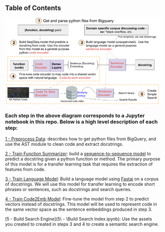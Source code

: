 ## Table of Contents


![Alt Text](./diagram/Diagram.png)


### Each step in the above diagram corresponds to a Jupyter notebook in this repo. Below is a high level description of each step:

[1 - Preprocess Data](https://github.com/hamelsmu/code_search/blob/master/notebooks/1%20-%20Preprocess%20Data.ipynb): describes how to get python files from BigQuery, and use the AST module to clean code and extract docstrings.

[2 - Train Function Summarizer](https://github.com/hamelsmu/code_search/blob/master/notebooks/2%20-%20Train%20Function%20Summarizer%20With%20Keras%20%2B%20TF.ipynb): build a [sequence-to-sequence model](https://towardsdatascience.com/how-to-create-data-products-that-are-magical-using-sequence-to-sequence-models-703f86a231f8) to predict a docstring given a python function or method. The primary purpose of this model is for a transfer learning task that requires the extraction of features from code.

[3 - Train Language Model](https://github.com/hamelsmu/code_search/blob/master/notebooks/3%20-%20Train%20Language%20Model%20Using%20FastAI.ipynb): Build a language model using [Fastai](https://github.com/fastai/fastai) on a corpus of docstrings. We will use this model for transfer learning to encode short phrases or sentences, such as docstrings and search queries.

[4 - Train Code2Emb Model](https://github.com/hamelsmu/code_search/blob/master/notebooks/4%20-%20Train%20Model%20To%20Map%20Code%20Embeddings%20to%20Language%20Embeddings.ipynb): Fine-tune the model from step 2 to predict vectors instead of docstrings. This model will  be used to represent code in the same vector space as the sentence embeddings produced in step 3. 

[5 - Build Search Engine](5\\ - \\Build Search Index.ipynb): Use the assets you created to created in steps 3 and 4 to create a semantic search engine.
